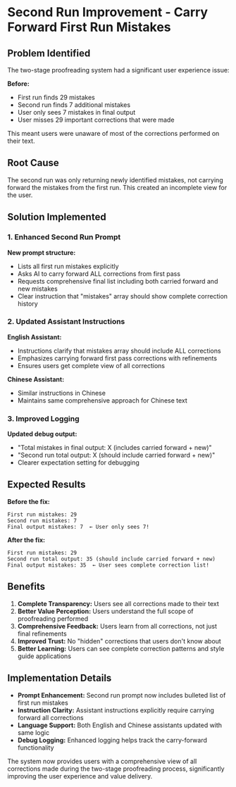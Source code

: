 # Second Run Improvement - Carry Forward First Run Mistakes

## Problem Identified
The two-stage proofreading system had a significant user experience issue:

**Before:**
- First run finds 29 mistakes
- Second run finds 7 additional mistakes  
- User only sees 7 mistakes in final output
- User misses 29 important corrections that were made

This meant users were unaware of most of the corrections performed on their text.

## Root Cause
The second run was only returning newly identified mistakes, not carrying forward the mistakes from the first run. This created an incomplete view for the user.

## Solution Implemented

### 1. Enhanced Second Run Prompt
**New prompt structure:**
- Lists all first run mistakes explicitly
- Asks AI to carry forward ALL corrections from first pass
- Requests comprehensive final list including both carried forward and new mistakes
- Clear instruction that "mistakes" array should show complete correction history

### 2. Updated Assistant Instructions
**English Assistant:**
- Instructions clarify that mistakes array should include ALL corrections
- Emphasizes carrying forward first pass corrections with refinements
- Ensures users get complete view of all corrections

**Chinese Assistant:**
- Similar instructions in Chinese
- Maintains same comprehensive approach for Chinese text

### 3. Improved Logging
**Updated debug output:**
- "Total mistakes in final output: X (includes carried forward + new)"
- "Second run total output: X (should include carried forward + new)"
- Clearer expectation setting for debugging

## Expected Results

**Before the fix:**
```
First run mistakes: 29
Second run mistakes: 7  
Final output mistakes: 7  ← User only sees 7!
```

**After the fix:**
```
First run mistakes: 29
Second run total output: 35 (should include carried forward + new)
Final output mistakes: 35  ← User sees complete correction list!
```

## Benefits

1. **Complete Transparency:** Users see all corrections made to their text
2. **Better Value Perception:** Users understand the full scope of proofreading performed
3. **Comprehensive Feedback:** Users learn from all corrections, not just final refinements
4. **Improved Trust:** No "hidden" corrections that users don't know about
5. **Better Learning:** Users can see complete correction patterns and style guide applications

## Implementation Details

- **Prompt Enhancement:** Second run prompt now includes bulleted list of first run mistakes
- **Instruction Clarity:** Assistant instructions explicitly require carrying forward all corrections
- **Language Support:** Both English and Chinese assistants updated with same logic
- **Debug Logging:** Enhanced logging helps track the carry-forward functionality

The system now provides users with a comprehensive view of all corrections made during the two-stage proofreading process, significantly improving the user experience and value delivery.
